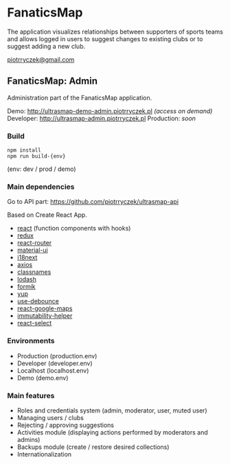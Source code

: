 # FanaticsMap

The application visualizes relationships between supporters of sports teams and allows logged in users to suggest changes to existing clubs or to suggest adding a new club.

piotrryczek@gmail.com

## FanaticsMap: Admin
Administration part of the FanaticsMap application.

Demo: http://ultrasmap-demo-admin.piotrryczek.pl *(access on demand)*
Developer: http://ultrasmap-admin.piotrryczek.pl
Production: *soon*

### Build
```
npm install
npm run build-{env}
```
(env: dev / prod / demo)

### Main dependencies
Go to API part:
https://github.com/piotrryczek/ultrasmap-api

Based on Create React App.
- [react](https://github.com/facebook/react "React") (function components with hooks)
- [redux](https://github.com/reduxjs/redux "Redux")
- [react-router](https://github.com/ReactTraining/react-router "react-router")
- [material-ui](https://github.com/mui-org/material-ui "MaterialUI")
- [i18next](https://github.com/i18next/i18next "i18next")
- [axios](https://github.com/axios/axios "axios")
- [classnames](https://github.com/JedWatson/classnames "classnames")
- [lodash](https://github.com/lodash/lodash "lodash")
- [formik](https://github.com/jaredpalmer/formik "formik")
- [yup](https://github.com/jquense/yup "yup")
- [use-debounce](https://github.com/xnimorz/use-debounce "use-debounce")
- [react-google-maps](https://github.com/tomchentw/react-google-maps "react-google-maps")
- [immutability-helper](https://github.com/kolodny/immutability-helper " immutability-helper")
- [react-select](https://github.com/JedWatson/react-select "react-select")

### Environments
- Production (production.env)
- Developer (developer.env)
- Localhost (localhost.env)
- Demo (demo.env)

### Main features
- Roles and credentials system (admin, moderator, user, muted user)
- Managing users / clubs
- Rejecting / approving suggestions
- Activities module (displaying actions performed by moderators and admins)
- Backups module (create / restore desired collections)
- Internationalization